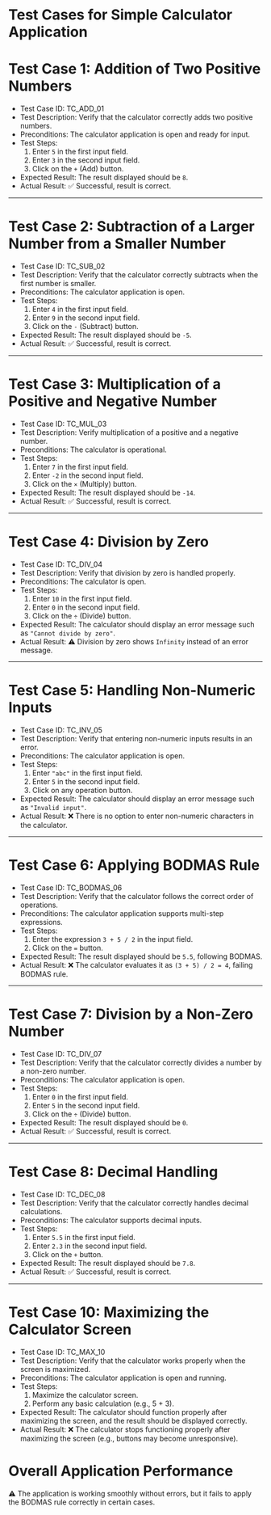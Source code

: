 
# Test Cases for Simple Calculator Application

# Test Case 1: Addition of Two Positive Numbers
- Test Case ID: TC_ADD_01
- Test Description: Verify that the calculator correctly adds two positive numbers.
- Preconditions: The calculator application is open and ready for input.
- Test Steps:  
  1. Enter `5` in the first input field.  
  2. Enter `3` in the second input field.  
  3. Click on the `+` (Add) button.  
- Expected Result: The result displayed should be `8`.
- Actual Result: ✅ Successful, result is correct.

---

# Test Case 2: Subtraction of a Larger Number from a Smaller Number
- Test Case ID: TC_SUB_02
- Test Description: Verify that the calculator correctly subtracts when the first number is smaller.
- Preconditions: The calculator application is open.
- Test Steps:  
  1. Enter `4` in the first input field.  
  2. Enter `9` in the second input field.  
  3. Click on the `-` (Subtract) button.  
- Expected Result: The result displayed should be `-5`.
- Actual Result: ✅ Successful, result is correct.

---

# Test Case 3: Multiplication of a Positive and Negative Number
- Test Case ID: TC_MUL_03
- Test Description: Verify multiplication of a positive and a negative number.
- Preconditions: The calculator is operational.
- Test Steps:  
  1. Enter `7` in the first input field.  
  2. Enter `-2` in the second input field.  
  3. Click on the `×` (Multiply) button.  
- Expected Result: The result displayed should be `-14`.
- Actual Result: ✅ Successful, result is correct.

---

# Test Case 4: Division by Zero
- Test Case ID: TC_DIV_04
- Test Description: Verify that division by zero is handled properly.
- Preconditions: The calculator is open.
- Test Steps:  
  1. Enter `10` in the first input field.  
  2. Enter `0` in the second input field.  
  3. Click on the `÷` (Divide) button.  
- Expected Result: The calculator should display an error message such as `"Cannot divide by zero"`.
- Actual Result: ⚠️ Division by zero shows `Infinity` instead of an error message.

---

# Test Case 5: Handling Non-Numeric Inputs
- Test Case ID: TC_INV_05
- Test Description: Verify that entering non-numeric inputs results in an error.
- Preconditions: The calculator application is open.
- Test Steps:  
  1. Enter `"abc"` in the first input field.  
  2. Enter `5` in the second input field.  
  3. Click on any operation button.  
- Expected Result: The calculator should display an error message such as `"Invalid input"`.
- Actual Result: ❌ There is no option to enter non-numeric characters in the calculator.

---

# Test Case 6: Applying BODMAS Rule
- Test Case ID: TC_BODMAS_06
- Test Description: Verify that the calculator follows the correct order of operations.
- Preconditions: The calculator application supports multi-step expressions.
- Test Steps:  
  1. Enter the expression `3 + 5 / 2` in the input field.  
  2. Click on the `=` button.  
- Expected Result: The result displayed should be `5.5`, following BODMAS.
- Actual Result: ❌ The calculator evaluates it as `(3 + 5) / 2 = 4`, failing BODMAS rule.

---

# Test Case 7: Division by a Non-Zero Number
- Test Case ID: TC_DIV_07
- Test Description: Verify that the calculator correctly divides a number by a non-zero number.
- Preconditions: The calculator application is open.
- Test Steps:  
  1. Enter `0` in the first input field.  
  2. Enter `5` in the second input field.  
  3. Click on the `÷` (Divide) button.  
- Expected Result: The result displayed should be `0`.
- Actual Result: ✅ Successful, result is correct.

---

# Test Case 8: Decimal Handling
- Test Case ID: TC_DEC_08
- Test Description: Verify that the calculator correctly handles decimal calculations.
- Preconditions: The calculator supports decimal inputs.
- Test Steps:  
  1. Enter `5.5` in the first input field.  
  2. Enter `2.3` in the second input field.  
  3. Click on the `+` button.  
- Expected Result: The result displayed should be `7.8`.
- Actual Result: ✅ Successful, result is correct.

---

# Test Case 10: Maximizing the Calculator Screen
- Test Case ID: TC_MAX_10
- Test Description: Verify that the calculator works properly when the screen is maximized.
- Preconditions: The calculator application is open and running.
- Test Steps:
  1. Maximize the calculator screen.
  2. Perform any basic calculation (e.g., 5 + 3).
- Expected Result: The calculator should function properly after maximizing the screen, and the result should be displayed correctly.
- Actual Result: ❌ The calculator stops functioning properly after maximizing the screen (e.g., buttons may become unresponsive).

# Overall Application Performance
⚠️ The application is working smoothly without errors, but it fails to apply the BODMAS rule correctly in certain cases.

